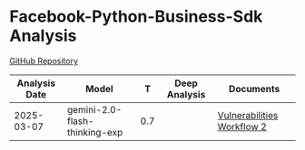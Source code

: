# Facebook-Python-Business-Sdk Analysis

[GitHub Repository](https://github.com/facebook/facebook-python-business-sdk)

| Analysis Date | Model | T | Deep Analysis | Documents |
|---------------|-------|---|:-------------:|-----------|
| 2025-03-07 | gemini-2.0-flash-thinking-exp | 0.7 |  | [Vulnerabilities Workflow 2](2025-03-07-gemini-2.0-flash-thinking-exp/vulnerabilities-workflow-2.md) |